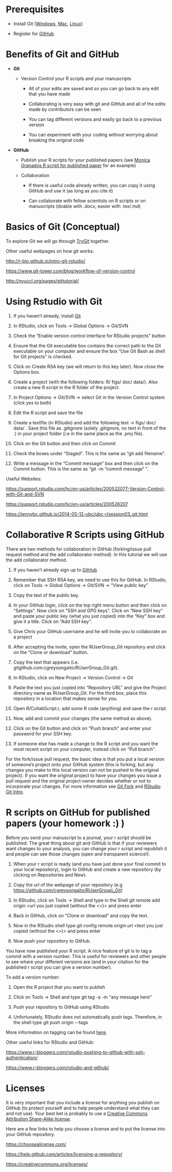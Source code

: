 Prerequisites
=============

-   Install Git ([Windows](https://git-scm.com/download/win),
    [Mac](https://git-scm.com/download/mac),
    [Linux](https://git-scm.com/download/linux))

-   Register for [GitHub](https://github.com/join?source=header-home)

Benefits of Git and GitHub
==========================

-   **Git**

    -   Version Control your R scripts and your manuscripts

        -   All of your edits are saved and so you can go back to any
            edit that you have made

        -   Collaborating is very easy with git and GitHub and all of
            the edits made by contributors can be seen

        -   You can tag different versions and easily go back to a
            previous version

        -   You can experiment with your coding without worrying about
            breaking the original code

-   **GitHub**

    -   Publish your R scripts for your published papers (see [Monica
        Granados R script for published
        paper](https://github.com/Monsauce/Food-web-modules-and-individual-growth-rate)
        for an example)

    -   Collaboration

        -   If there is useful code already written, you can copy it
            using GitHub and use it (as long as you cite it)

        -   Can collaborate with fellow scientists on R scripts or on
            manuscripts (doable with .docx, easier with .tex/.md)

Basics of Git (Conceptual)
==========================

To explore Git we will go through
[TryGit](https://try.github.io/levels/1/challenges/1) together.

Other useful webpages on how git works:

<http://r-bio.github.io/intro-git-rstudio/>

<https://www.git-tower.com/blog/workflow-of-version-control>

<http://nyuccl.org/pages/gittutorial/>

Using Rstudio with Git
======================

1.  If you haven’t already, install [Git](https://git-scm.com/download/)

2.  In RStudio, click on Tools -> Global Options
    -> Git/SVN

3.  Check the “Enable version control interface for RStudio projects"
    button

4.  Ensure that the Git executable box contains the correct path to the
    Git executable on your computer and ensure the box “Use Git Bash as
    shell for Git projects" is checked.

5.  Click on Create RSA key (we will return to this key later). Now
    close the Options box.

6.  Create a project (with the following folders: R/ figs/ doc/ data/).
    Also create a new R script in the R folder of the project.

7.  In Project Options -> Git/SVN -> select Git in
    the Version Control system (click yes to both)

8.  Edit the R script and save the file

9.  Create a textfile (in RStudio) and add the following text
    -> figs/ doc/ data/ . Save this file as .gitignore
    (solely .gitignore, no text in front of the .) in your project
    folder (i.e in the same place as the .proj file).

10. Click on the Git button and then click on Commit

11. Check the boxes under “Staged". This is the same as “git add
    filename".

12. Write a message in the “Commit message" box and then click on the
    Commit button. This is the same as “git -m “commit message“ ”.

Useful Websites:

<https://support.rstudio.com/hc/en-us/articles/200532077-Version-Control-with-Git-and-SVN>

<https://support.rstudio.com/hc/en-us/articles/200526207>

<https://jennybc.github.io/2014-05-12-ubc/ubc-r/session03_git.html>

Collaborative R Scripts using GitHub
====================================

There are two methods for collaboration in GitHub (forking/issue pull
request method and the add collaborator method). In this tutorial we
will use the add collaborator method.

1.  If you haven’t already sign up to
    [GitHub](https://github.com/join?source=header-home)

2.  Remember that SSH RSA key, we need to use this for GitHub. In
    RStudio, click on Tools -> Global Options ->
    Git/SVN -> “View public key”

3.  Copy the text of the public key.

4.  In your GitHub login, click on the top right menu button and then
    click on “Settings". Now click on “SSH and GPG keys". Click on “New
    SSH key" and paste your public key (what you just copied) into the
    “Key" box and give it a title. Click on “Add SSH key".

5.  Give Chris your GitHub username and he will invite you to
    collaborate on a project

6.  After accepting the invite, open the RUserGroup\_Git repository and
    click on the “Clone or download" button.

7.  Copy the text that appears (i.e.
    gitgithub.com:cgreysongaito/RUserGroup\_Git.git).

8.  In RStudio, click on New Project -> Version Control
    -> Git

9.  Paste the text you just copied into “Repository URL" and give the
    Project directory name as RUserGroup\_Git. For the third box, place
    this repository in a location that makes sense for you.

10. Open R/CollabScript.r, add some R code (anything) and save the r
    script.

11. Now, add and commit your changes (the same method as above).

12. Click on the Git button and click on “Push branch" and enter your
    password for your SSH key.

13. If someone else has made a change to the R script and you want the
    most recent script on your computer, instead click on “Pull branch".

For the fork/issue pull request, the basic idea is that you put a local
version of someone’s project onto your GitHub system (this is forking,
but any changes you make to this local version can not be pushed to the
original project). If you want the original project to have your changes
you issue a pull request and the original project owner decides whether
or not to incorporate your changes. For more information see [Git
Fork](https://help.github.com/articles/fork-a-repo/) and [RStudio Git
Intro](http://r-bio.github.io/intro-git-rstudio/).

R scripts on GitHub for published papers (your homework :) )
============================================================

Before you send your manuscript to a journal, your r script should be
published. The great thing about git and GitHub is that if your
reviewers want changes to your analysis, you can change your r script
and republish it and people can see those changes (open and transparent
science!).

1.  When your r script is ready (and you have just done your final
    commit to your local repository), login to GitHub and create a new
    repository (by clicking on Repositories and New).

2.  Copy the url of the webpage of your repository (e.g
    https://github.com/cgreysongaito/RUserGroup\_Git)

3.  In RStudio, click on Tools -> Shell and type in the Shell
    git remote add origin <url you just copied (without the <>)>
    and press enter

4.  Back in GitHub, click on “Clone or download" and copy the text.

5.  Now in the RStudio shell type git config remote.origin.url &lt;text
    you just copied (without the <>)> and press enter

6.  Now push your repository to GitHub.

You have now published your R script. A nice feature of git is to tag a
commit with a version number. This is useful for reviewers and other
people to see where your different versions are (and in your citation
for the published r script you can give a version number).

To add a version number:

1.  Open the R project that you want to publish

2.  Click on Tools -> Shell and type git tag -a <version
    number here> -m “any message here"

3.  Push your repository to GitHub using RStudio

4.  Unfortunately, RStudio does not automatically push tags. Therefore,
    in the shell type git push origin --tags

More information on tagging can be found
[here](https://git-scm.com/book/en/v2/Git-Basics-Tagging).

Other useful links for RStudio and GitHub:

<https://www.r-bloggers.com/rstudio-pushing-to-github-with-ssh-authentication/>

<https://www.r-bloggers.com/rstudio-and-github/>

Licenses
========

It is very important that you include a license for anything you publish
on GitHub (to protect yourself and to help people understand what they
can and not use). Your best bet is probably to use a [Creative Commons
Attribution Share-Alike
license](https://creativecommons.org/licenses/by-sa/3.0/deed.en).

Here are a few links to help you choose a license and to put the license
into your GitHub repository.

<https://choosealicense.com/>

<https://help.github.com/articles/licensing-a-repository/>

<https://creativecommons.org/licenses/>
